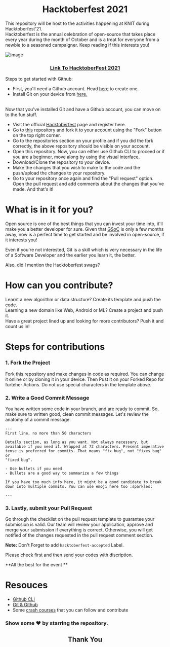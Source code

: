 <h1 align="center"> Hacktoberfest 2021 </h1>


This repository will be host to the activities happening at KNIT during Hacktoberfest'21. <br>
Hacktoberfest is the annual celebration of open-source that takes place every year during the month of October and is a treat for everyone from a newbie to a seasoned campaigner. Keep reading if this interests you! <br>

![image](https://user-images.githubusercontent.com/64991656/135403993-8436cfd2-5314-4c03-8509-d33e51c565b2.png)

<h3 align="center">
    <a href="https://hacktoberfest.digitalocean.com/">
        Link To HacktoberFest 2021
    </a>
</h3>



Steps to get started with Github: <br>
<ul>
<li> First, you'll need a Github account. Head <a href = "https://github.com/">here</a> to create one.</li>
<li> Install Git on your device from <a href = "https://git-scm.com/downloads">here.</a>
</ul>
<br>
Now that you've installed Git and have a Github account, you can move on to the fun stuff.
<br>
<ul>
<li>Visit the official <a href = "https://hacktoberfest.digitalocean.com/">Hacktoberfest</a> page and register here.</li>
<li> Go to <a href = "https://github.com/programmingclub-knit/Hacktoberfest-21">this</a> repository and fork it to your account using the "Fork" button on the top right corner.</li>
<li> Go to the repositories section on your profile and if you did the fork correctly, the above repository should be visible on your account.</li>
<li> Open this repository. Now, you can either use Github CLI to proceed or if you are a beginner, move along by using the visual interface.</li>
<li> Download/Clone the repository to your device.</li>
<li> Make the changes that you wish to make to the code and the push/upload the changes to your repository.</li>
<li> Go to your repository once again and find the "Pull request" option. Open the pull request and add comments about the changes that you've made. And that's it!</li>
</ul> 

# What is in it for you?

Open source is one of the best things that you can invest your time into, it'll make you a better developer for sure. Given that <a href = "https://summerofcode.withgoogle.com/">GSoC</a> is only a few months away, now is a perfect time to get started and be involved in open-source, if it interests you!

Even if you're not interested, Git is a skill which is very necessary in the life of a Software Developer and the earlier you learn it, the better. 

Also, did I mention the Hacktoberfest swags?

# How can you contribute?

Learnt a new algorithm or data structure? Create its template and push the code.<br>
Learning a new domain like Web, Android or ML? Create a project and push it.<br>
Have a great project lined up and looking for more contributors? Push it and count us in!


# Steps for contributions 

### 1. Fork the Project
Fork this repository and make changes in code as required. You can change it online or by cloning it in your device. Then Pust it on your Forked Repo for furteher Actions. Do not use special characters in the template above.

### 2. Write a Good Commit Message
You have written some code in your branch, and are ready to commit. So, make sure to written good, clean commit messages. Let's review the anatomy of a commit message.

```
---
First line, no more than 50 characters

Details section, as long as you want. Not always necessary, but
available if you need it. Wrapped at 72 characters. Present imperative
tense is preferred for commits. That means "fix bug", not "fixes bug" or
"fixed bug".

- Use bullets if you need
- Bullets are a good way to summarize a few things

If you have too much info here, it might be a good candidate to break
down into multiple commits. You can use emoji here too :sparkles:

---
```

### 3. Lastly, submit your Pull Request
Go through the checklist on the pull request template to guarantee your submission is valid. Our team will review your application, approve and merge your submission if everything is correct. Otherwise, you will get notified of the changes requested in the pull request comment section.

**Note:** Don't Forget to add `hacktoberfest-accepted` Label.


Please check first and then send your codes with discription.

**All the best for the event **



# Resouces

<ul>
<li> <a href = "https://docs.github.com/en/github-cli">Github CLI</a></li>
<li> <a href = "https://www.youtube.com/watch?v=SWYqp7iY_Tc">Git & Github</a></li>
<li> Some <a href = "https://www.youtube.com/watch?v=UB1O30fR-EE&list=PLillGF-RfqbYeckUaD1z6nviTp31GLTH8">crash courses</a> that you can follow and contribute</li>
</ul>



### Show some ❤ by starring the repository.

<h2 align="center">
    <p>
        Thank You
    </p>
</h2>
